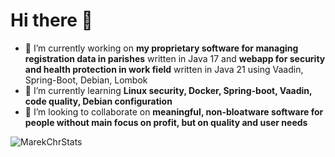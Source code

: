 # Hi there 👋

- 🔭 I’m currently working on **my proprietary software for managing registration data in parishes** written in Java 17 and **webapp for security and health protection in work field** written in Java 21 using Vaadin, Spring-Boot, Debian, Lombok
- 🤔 I’m currently learning **Linux security, Docker, Spring-boot, Vaadin, code quality, Debian configuration**
- 👯 I’m looking to collaborate on **meaningful, non-bloatware software for people without main focus on profit, but on quality and user needs** 

<p><img src="https://github-readme-stats.vercel.app/api?username=MarekChr&show_icons=true&locale=en" alt="MarekChrStats" /></p>
